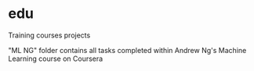 # edu
Training courses projects


"ML NG" folder contains all tasks completed within Andrew Ng's Machine Learning course on Coursera
